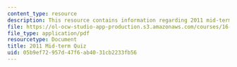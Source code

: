 ```yaml
---
content_type: resource
description: This resource contains information regarding 2011 mid-term quiz.
file: https://ol-ocw-studio-app-production.s3.amazonaws.com/courses/16-50-introduction-to-propulsion-systems-spring-2012/05b9ef72957d47f6ab4031cb2233fb56_MIT16_50S12_mid_quiz.pdf
file_type: application/pdf
resourcetype: Document
title: 2011 Mid-term Quiz
uid: 05b9ef72-957d-47f6-ab40-31cb2233fb56
---
```

